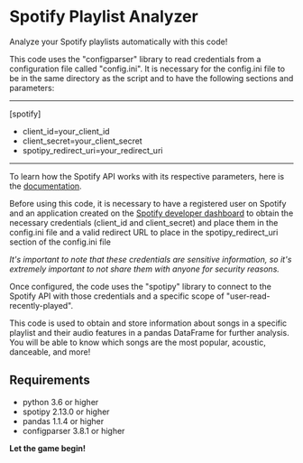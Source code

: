 # Spotify Playlist Analyzer

Analyze your Spotify playlists automatically with this code!

This code uses the "configparser" library to read credentials from a configuration file called "config.ini". It is necessary for the config.ini file to be in the same directory as the script and to have the following sections and parameters:

------------------------

[spotify]
- client_id=your_client_id
- client_secret=your_client_secret
- spotipy_redirect_uri=your_redirect_uri

------------------------
To learn how the Spotify API works with its respective parameters, here is the [documentation](https://developer.spotify.com/documentation/web-api/).


Before using this code, it is necessary to have a registered user on Spotify and an application created on the [Spotify developer dashboard](https://developer.spotify.com/dashboard/applications) to obtain the necessary credentials (client_id and client_secret) and place them in the config.ini file and a valid redirect URL to place in the spotipy_redirect_uri section of the config.ini file

*It's important to note that these credentials are sensitive information, so it's extremely important to not share them with anyone for security reasons.*

Once configured, the code uses the "spotipy" library to connect to the Spotify API with those credentials and a specific scope of "user-read-recently-played".

This code is used to obtain and store information about songs in a specific playlist and their audio features in a pandas DataFrame for further analysis. You will be able to know which songs are the most popular, acoustic, danceable, and more!

## Requirements

* python 3.6 or higher
* spotipy 2.13.0 or higher
* pandas 1.1.4 or higher
* configparser 3.8.1 or higher

**Let the game begin!**
